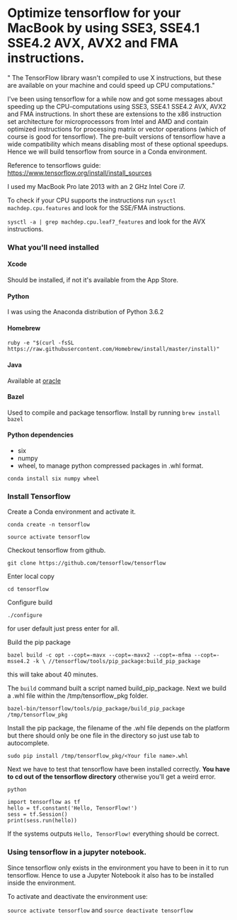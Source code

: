 # Optimize tensorflow for your MacBook by using SSE3, SSE4.1 SSE4.2 AVX, AVX2 and FMA instructions.

" The TensorFlow library wasn't compiled to use X instructions, but these are available on your machine and could speed up CPU computations."

I've been using tensorflow for a while now and got some messages about speeding up the CPU-computations using SSE3, SSE4.1 SSE4.2 AVX, AVX2 and FMA instructions. In short these are extensions to the x86 instruction set architecture for microprocessors from Intel and AMD and contain optimized instructions for processing matrix or vector operations (which of course is good for tensorflow). The pre-built versions of tensorflow have a wide compatibility which means disabling most of these optional speedups. Hence we will build tensorflow from source in a Conda environment. 

Reference to tensorflows guide: https://www.tensorflow.org/install/install_sources

I used my MacBook Pro late 2013 with an 2 GHz Intel Core i7.

To check if your CPU supports the instructions run `sysctl machdep.cpu.features` and look for the SSE/FMA instructions.

`sysctl -a | grep machdep.cpu.leaf7_features` and look for the AVX instructions.

### What you'll need installed

#### Xcode
Should be installed, if not it's available from the App Store.
#### Python
I was using the Anaconda distribution of Python 3.6.2
#### Homebrew
`ruby -e "$(curl -fsSL https://raw.githubusercontent.com/Homebrew/install/master/install)"`
#### Java
Available at [oracle](http://www.oracle.com/technetwork/java/javase/downloads/index.html)
#### Bazel
Used to compile and package tensorflow. Install by running `brew install bazel`
#### Python dependencies
* six
* numpy
* wheel, to manage python compressed packages in .whl format.

`conda install six numpy wheel`

### Install Tensorflow

Create a Conda environment and activate it.

`conda create -n tensorflow`

`source activate tensorflow`

Checkout tensorflow from github.

`git clone https://github.com/tensorflow/tensorflow`

Enter local copy

`cd tensorflow`

Configure build

`./configure`

for user default just press enter for all.

Build the pip package

`bazel build -c opt --copt=-mavx --copt=-mavx2 --copt=-mfma --copt=-msse4.2 -k \
  //tensorflow/tools/pip_package:build_pip_package`

this will take about 40 minutes.

The `build` command built a script named build_pip_package. Next we build a .whl file within the /tmp/tensorflow_pkg folder.

`bazel-bin/tensorflow/tools/pip_package/build_pip_package /tmp/tensorflow_pkg`

Install the pip package, the filename of the .whl file depends on the platform but there should only be one file in the directory so just use tab to autocomplete.

`sudo pip install /tmp/tensorflow_pkg/<Your file name>.whl`

Next we have to test that tensorflow have been installed correctly. **You have to cd out of the tensorflow directory** otherwise you'll get a weird error.

`python`

```
import tensorflow as tf
hello = tf.constant('Hello, TensorFlow!')
sess = tf.Session()
print(sess.run(hello))
```

If the systems outputs `Hello, TensorFlow!` everything should be correct.

### Using tensorflow in a jupyter notebook.
Since tensorflow only exists in the environment you have to been in it to run tensorflow. Hence to use a Jupyter Notebook it also has to be installed inside the environment.

To activate and deactivate the environment use:

`source activate tensorflow` and `source deactivate tensorflow`
